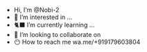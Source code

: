 -  Hi, I’m @Nobi-2
- 👀 I’m interested in ...
- 🐈‍⬛ I’m currently learning ...
- 🖤 I’m looking to collaborate on 
- 😶 How to reach me wa.me/+919179603804

<!---
Nobi-2/Nobi-2 is a ✨ special ✨ repository because its `README.md` (this file) appears on your GitHub profile.
You can click the Preview link to take a look at your changes.
--->
